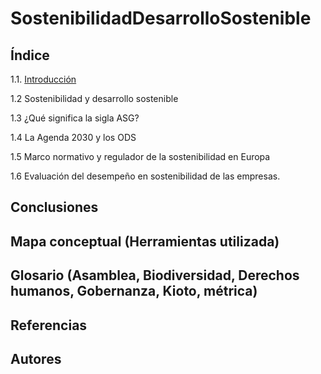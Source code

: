 # SostenibilidadDesarrolloSostenible

## Índice
1.1. [Introducción](introduccion.md)

1.2 Sostenibilidad y desarrollo sostenible

1.3 ¿Qué significa la sigla ASG?

1.4 La Agenda 2030 y los ODS

1.5 Marco normativo y regulador de la sostenibilidad en Europa

1.6 Evaluación del desempeño en sostenibilidad de las empresas.

## Conclusiones
## Mapa conceptual (Herramientas utilizada)
## Glosario (Asamblea, Biodiversidad, Derechos humanos, Gobernanza, Kioto, métrica)
## Referencias
## Autores
